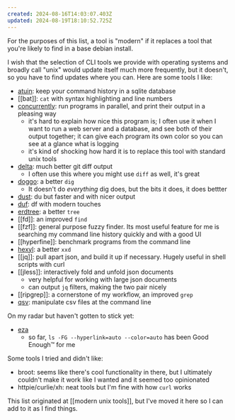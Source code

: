 ```yaml
---
created: 2024-08-16T14:03:07.403Z
updated: 2024-08-19T18:10:52.725Z
---
```

For the purposes of this list, a tool is "modern" if it replaces a tool that you're likely to find in a base debian install.

I wish that the selection of CLI tools we provide with operating systems and broadly call "unix" would update itself much more frequently, but it doesn't, so you have to find updates where you can. Here are some tools I like:

- [atuin](https://atuin.sh/): keep your command history in a sqlite database
- [[bat]]: `cat` with syntax highlighting and line numbers
- [concurrently](https://www.npmjs.com/package/concurrently): run programs in parallel, and print their output in a pleasing way
	- it's hard to explain how nice this program is; I often use it when I want to run a web server and a database, and see both of their output together; it can give each program its own color so you can see at a glance what is logging
	- it's kind of shocking how hard it is to replace this tool with standard unix tools
- [delta](https://github.com/dandavison/delta): much better git diff output
	- I often use this where you might use `diff` as well, it's great
- [doggo](https://github.com/mr-karan/doggo): a better `dig`
	- It doesn't do _everything_ dig does, but the bits it does, it does bettter
- [dust](https://github.com/bootandy/dust): du but faster and with nicer output
- [duf](https://github.com/muesli/duf): df with modern touches
- [erdtree](https://github.com/solidiquis/erdtree): a better `tree`
- [[fd]]: an improved `find`
- [[fzf]]: general purpose fuzzy finder. Its most useful feature for me is searching my command line history quickly and with a good UI
- [[hyperfine]]: benchmark programs from the command line
- [hexyl](https://github.com/sharkdp/hexyl): a better `xxd`
- [[jq]]: pull apart json, and build it up if necessary. Hugely useful in shell scripts with curl
- [[jless]]: interactively fold and unfold json documents
	- very helpful for working with large json documents
	- can output `jq` filters, making the two pair nicely
- [[ripgrep]]: a cornerstone of my workflow, an improved `grep`
- [qsv](https://github.com/jqnatividad/qsv): manipulate csv files at the command line

On my radar but haven't gotten to stick yet:
- [eza](https://github.com/eza-community/eza)
	- so far, `ls -FG --hyperlink=auto --color=auto` has been Good Enough™ for me

Some tools I tried and didn't like:
- broot: seems like there's cool functionality in there, but I ultimately couldn't make it work like I wanted and it seemed too opinionated
- httpie/curlie/xh: neat tools but I'm fine with how `curl` works

This list originated at [[modern unix tools]], but I've moved it here so I can add to it as I find things.


